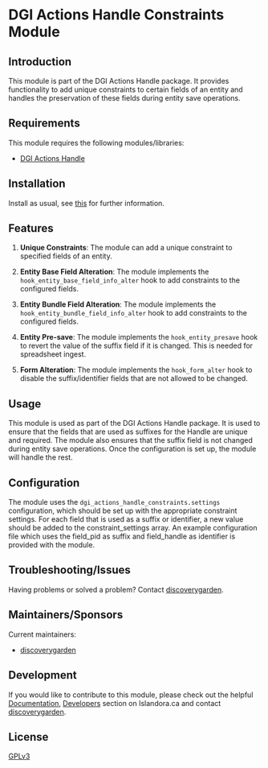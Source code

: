 # DGI Actions Handle Constraints Module

## Introduction

This module is part of the DGI Actions Handle package. It provides functionality to add unique constraints to certain fields of an entity and handles the preservation of these fields during entity save operations.

## Requirements

This module requires the following modules/libraries:

* [DGI Actions Handle](https://github.com/discoverygarden/dgi_actions_handle)

## Installation

Install as usual, see
[this](https://www.drupal.org/docs/extending-drupal/installing-modules) for
further information.

## Features

1. **Unique Constraints**: The module can add a unique constraint to specified fields of an entity.

2. **Entity Base Field Alteration**: The module implements the `hook_entity_base_field_info_alter` hook to add constraints to the configured fields.

3. **Entity Bundle Field Alteration**: The module implements the `hook_entity_bundle_field_info_alter` hook to add constraints to the configured fields.

4. **Entity Pre-save**: The module implements the `hook_entity_presave` hook to revert the value of the suffix field if it is changed. This is needed for spreadsheet ingest.

5. **Form Alteration**: The module implements the `hook_form_alter` hook to disable the suffix/identifier fields that are not allowed to be changed.

## Usage

This module is used as part of the DGI Actions Handle package.
It is used to ensure that the fields that are used as suffixes for the Handle are unique and required. The module also ensures that the suffix field is not changed during entity save operations.
Once the configuration is set up, the module will handle the rest.

## Configuration

The module uses the `dgi_actions_handle_constraints.settings` configuration, which should be set up with the appropriate constraint settings.
For each field that is used as a suffix or identifier, a new value should be added to the constraint_settings array. An example configuration file which
uses the field_pid as suffix and field_handle as identifier is provided with the module.

## Troubleshooting/Issues

Having problems or solved a problem? Contact
[discoverygarden](http://support.discoverygarden.ca).

## Maintainers/Sponsors

Current maintainers:

* [discoverygarden](http://www.discoverygarden.ca)

## Development

If you would like to contribute to this module, please check out the helpful
[Documentation](https://github.com/Islandora/islandora/wiki#wiki-documentation-for-developers),
[Developers](http://islandora.ca/developers) section on Islandora.ca and
contact [discoverygarden](http://support.discoverygarden.ca).

## License

[GPLv3](http://www.gnu.org/licenses/gpl-3.0.txt)
